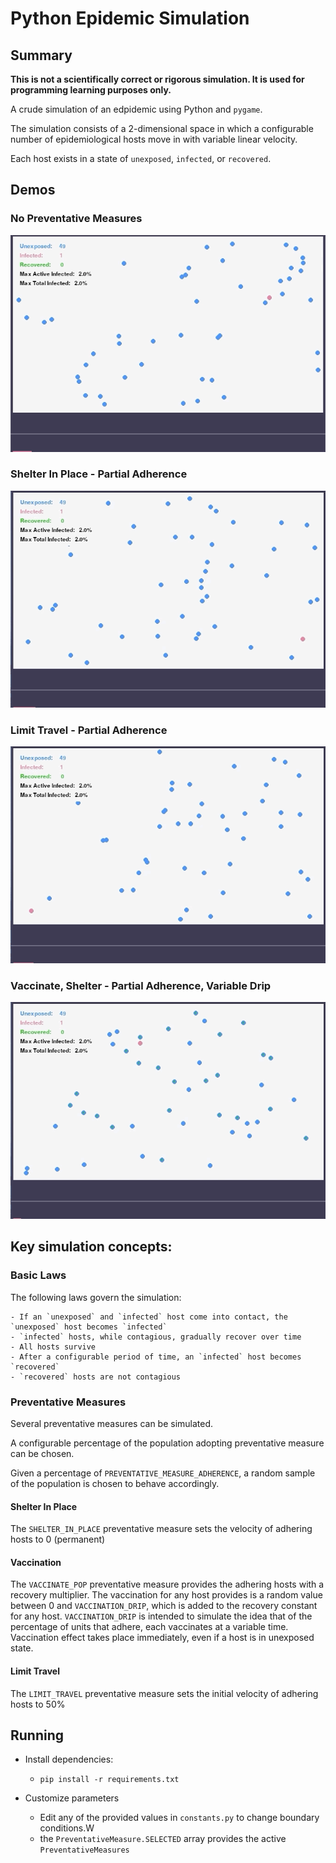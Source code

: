 # Python Epidemic Simulation

## Summary

__This is not a scientifically correct or rigorous simulation. It is used for programming learning purposes only.__

A crude simulation of an edpidemic using Python and `pygame`.

The simulation consists of a 2-dimensional space in which a configurable number of epidemiological hosts move in with variable linear velocity.

Each host exists in a state of `unexposed`, `infected`, or `recovered`.


## Demos

### No Preventative Measures
![No measures](./example_gifs/simul_no_measures.gif)

### Shelter In Place - Partial Adherence
![Shelter in place](./example_gifs/simul_shelter.gif)

### Limit Travel - Partial Adherence
![Limit travel](./example_gifs/simul_limit_travel.gif)

### Vaccinate, Shelter - Partial Adherence, Variable Drip
![Reduce travel](./example_gifs/simul_shelter_vaccine.gif)

## Key simulation concepts:

### Basic Laws

The following laws govern the simulation:

    - If an `unexposed` and `infected` host come into contact, the `unexposed` host becomes `infected`
    - `infected` hosts, while contagious, gradually recover over time
    - All hosts survive
    - After a configurable period of time, an `infected` host becomes `recovered`
    - `recovered` hosts are not contagious

### Preventative Measures

Several preventative measures can be simulated.

A configurable percentage of the population adopting preventative measure can be chosen.

Given a percentage of `PREVENTATIVE_MEASURE_ADHERENCE`, a random sample of the population is chosen to behave accordingly.

#### Shelter In Place

The `SHELTER_IN_PLACE` preventative measure sets the velocity of adhering hosts to 0 (permanent)

#### Vaccination

The `VACCINATE_POP` preventative measure provides the adhering hosts with a recovery multiplier.
The vaccination for any host provides is a random value between 0 and `VACCINATION_DRIP`, which is added to the recovery constant for any host.
`VACCINATION_DRIP` is intended to simulate the idea that of the percentage of units that adhere, each vaccinates at a variable time.
Vaccination effect takes place immediately, even if a host is in unexposed state.

#### Limit Travel

The `LIMIT_TRAVEL` preventative measure sets the initial velocity of adhering hosts to 50%

## Running

- Install dependencies:
    - `pip install -r requirements.txt`

- Customize parameters
    - Edit any of the provided values in `constants.py` to change boundary conditions.W
    - the `PreventativeMeasure.SELECTED` array provides the active `PreventativeMeasures`
